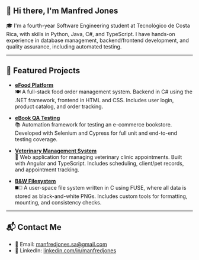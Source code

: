 ## 👋 Hi there, I'm Manfred Jones

🎓 I'm a fourth-year Software Engineering student at Tecnológico de Costa Rica, with skills in Python, Java, C#, and TypeScript. I have hands-on experience in database management, backend/frontend development, and quality assurance, including automated testing.

---

## 🌟 Featured Projects

- [**eFood Platform**](https://github.com/manfredjones/efood-2024)  
  🍽️ A full-stack food order management system. Backend in C# using the .NET framework, frontend in HTML and CSS. Includes user login, product catalog, and order tracking.

- [**eBook QA Testing**](https://github.com/AverageCastroEnjoyer/boihutqa)  
  📚 Automation framework for testing an e-commerce bookstore. Developed with Selenium and Cypress for full unit and end-to-end testing coverage.

- [**Veterinary Management System**](https://github.com/RojasAG/proyecto_ing)  
  🐾 Web application for managing veterinary clinic appointments. Built with Angular and TypeScript. Includes scheduling, client/pet records, and appointment tracking.

- [**B&W Filesystem**](https://github.com/rsanchez08/Proyecto-2-SO.git)  
  ◼️◻️ A user-space file system written in C using FUSE, where all data is stored as black-and-white PNGs. Includes custom tools for formatting, mounting, and consistency checks.

---

## 📬 Contact Me

- 📧 Email: [manfredjones.sa@gmail.com](mailto:manfredjones.sa@gmail.com)  
- 🔗 LinkedIn: [linkedin.com/in/manfredjones](https://www.linkedin.com/in/manfredjones/)
